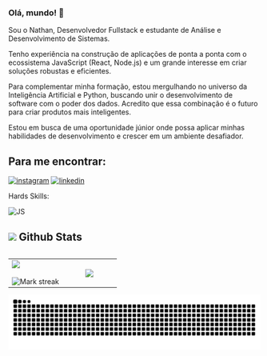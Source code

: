 ### Olá, mundo! 👋

Sou o Nathan, Desenvolvedor Fullstack e estudante de Análise e Desenvolvimento de Sistemas. 

Tenho experiência na construção de aplicações de ponta a ponta com o ecossistema JavaScript (React, Node.js) e um grande interesse em criar soluções robustas e eficientes.

Para complementar minha formação, estou mergulhando no universo da Inteligência Artificial e Python, buscando unir o desenvolvimento de software com o poder dos dados. Acredito que essa combinação é o futuro para criar produtos mais inteligentes.

Estou em busca de uma oportunidade júnior onde possa aplicar minhas habilidades de desenvolvimento e crescer em um ambiente desafiador.

## Para me encontrar:

[![instagram](https://img.shields.io/badge/Instagram-E4405F?style=for-the-badge&logo=instagram&logoColor=white)](https://www.instagram.com/nathanmoreeira)
[![linkedin](https://img.shields.io/badge/LinkedIn-0077B5?style=for-the-badge&logo=linkedin&logoColor=white)](https://www.linkedin.com/in/nathanmoreira23/)

Hards Skills:

![JS](https://img.shields.io/badge/JavaScript-323330?style=for-the-badge&logo=javascript&logoColor=F7DF1E)


## <picture> <img src = "https://github.com/7oSkaaa/7oSkaaa/blob/main/Images/Statistics.gif?raw=true" width = 30px>  </picture> Github Stats

<!--- stats & Trophy (start) -->

<p align="left">
  <!--- stats (start) -->
<table align="left">
<tr border="none">
<td width="50%" align="center">
  <img  align="left"  src="https://github-readme-stats.vercel.app/api?username=nathanmoreeira&theme=dark&show_icons=true&count_private=true" />
  <br></br>
  <img  title="🔥 Get streak stats for your profile at git.io/streak-stats" alt="Mark streak" src="https://github-readme-streak-stats.herokuapp.com/?user=nathanmoreeira&theme=dark&hide_border=false" /> 
</td>

<td width="50%" align="center">

  <img  align="center"  src="https://github-readme-stats.anuraghazra1.vercel.app/api/top-langs/?username=nathanmoreeira&theme=dark&hide_border=false&no-bg=true&no-frame=true&langs_count=7"/>

  </td>
</tr>
</table>
<!--- stats (end) -->


<picture>
  <source media="(prefers-color-scheme: dark)" srcset="https://raw.githubusercontent.com/nathanmoreeira/nathanmoreeira/output/github-contribution-grid-snake-dark.svg">
  <source media="(prefers-color-scheme: light)" srcset="https://raw.githubusercontent.com/nathanmoreeira/nathanmoreeira/output/github-contribution-grid-snake.svg">
  <img alt="github contribution grid snake animation" src="https://raw.githubusercontent.com/nathanmoreeira/nathanmoreeira/output/github-contribution-grid-snake.svg">
</picture>


